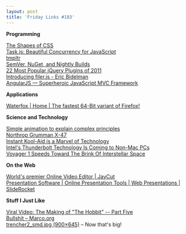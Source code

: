 ```yaml
---
layout: post
title: 'Friday Links #183'
---
```

**Programming**

[The Shapes of CSS](http://www.stumbleupon.com/su/6Zaby8/css-tricks.com/examples/ShapesOfCSS/)   
[Task.js: Beautiful Concurrency for JavaScript](http://taskjs.org/)   
[tmpltr](http://rocktronica.github.com/tmpltr/)   
[SemVer, NuGet, and Nightly Builds](http://feeds.haacked.com/~r/haacked/~3/vg0D-1Sp1k8/semver-nuget-nightly-builds.aspx)   
[22 Most Popular jQuery Plugins of 2011](http://www.moretechtips.net/2011/12/22-most-popular-jquery-plugins-of-2011.html)   
[Introducing filer.js - Eric Bidelman](http://ericbidelman.tumblr.com/post/14866798359/introducing-filer-js)   
[AngularJS — Superheroic JavaScript MVC Framework](http://angularjs.org/#/)

**Applications**

[Waterfox | Home | The fastest 64-Bit variant of Firefox!](http://waterfoxproj.sourceforge.net/)

**Science and Technology**

[Simple animation to explain complex principles](http://www.stumbleupon.com/su/1vAEqz/hiox.org/30629-simple-animation.php/)   
[Northrop Grumman X-47](http://www.popsci.com/bown/2011/product/northrop-grumman-x-47)   
[Instant Kool-Aid is a Marvel of Technology](http://www.popsci.com/diy/article/2011-11/instant-kool-aid-eight-ounces-water-and-full-innovation)   
[Intel's Thunderbolt Technology Is Coming to Non-Mac PCs](http://allthingsd.com/20111227/intels-thunderbolt-technology-is-coming-to-non-mac-pcs/)   
[Voyager 1 Speeds Toward The Brink Of Interstellar Space](http://www.npr.org/blogs/thetwo-way/2011/12/26/143676838/voyager-1-speeds-toward-the-brink-of-interstellar-space?ft=1&f=1019)

**On the Web**

[World's premier Online Video Editor | JayCut](http://jaycut.com/)   
[Presentation Software | Online Presentation Tools | Web Presentations | SlideRocket](http://www.sliderocket.com/)

**Stuff I Just Like**

[Viral Video: The Making of "The Hobbit" -- Part Five](http://allthingsd.com/20111227/viral-video-the-making-of-the-hobbit-part-five/)   
[Bullshit – Marco.org](http://www.marco.org/2011/12/29/bullshit)   
[trencher2_smd.jpg (900×645)](http://zuserver2.star.ucl.ac.uk/~apod/apod/image/1010/trencher2_smd.jpg) – Now that's big!
